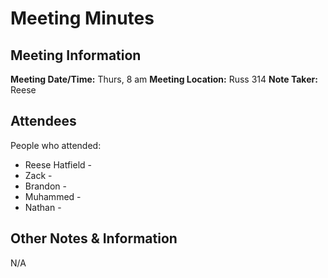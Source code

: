 # Meeting Minutes
## Meeting Information
**Meeting Date/Time:** Thurs, 8 am
**Meeting Location:** Russ 314
**Note Taker:** Reese

## Attendees
People who attended:
- Reese Hatfield -  
- Zack - 
- Brandon -
- Muhammed - 
- Nathan - 

## Other Notes & Information
N/A

